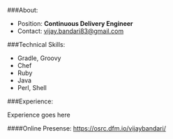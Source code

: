 ###About:
  * Position: **Continuous Delivery Engineer**
  * Contact: [vijay.bandari83@gmail.com](mailto:vijay.bandari83@gmail.com)

###Technical Skills:
  * Gradle, Groovy
  * Chef
  * Ruby
  * Java
  * Perl, Shell

###Experience:

Experience goes here

####Online Presense:
https://osrc.dfm.io/vijaybandari/
